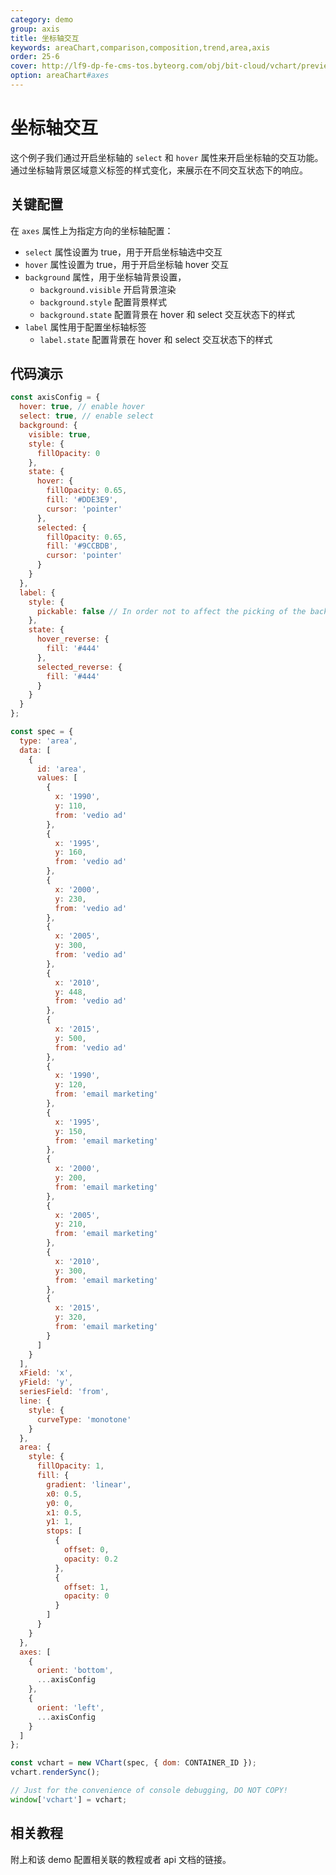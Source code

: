 ```yaml
---
category: demo
group: axis
title: 坐标轴交互
keywords: areaChart,comparison,composition,trend,area,axis
order: 25-6
cover: http://lf9-dp-fe-cms-tos.byteorg.com/obj/bit-cloud/vchart/preview/axis/interactive.png
option: areaChart#axes
---
```


# 坐标轴交互

这个例子我们通过开启坐标轴的 `select` 和 `hover` 属性来开启坐标轴的交互功能。通过坐标轴背景区域意义标签的样式变化，来展示在不同交互状态下的响应。

## 关键配置

在 `axes` 属性上为指定方向的坐标轴配置：

- `select` 属性设置为 true，用于开启坐标轴选中交互
- `hover` 属性设置为 true，用于开启坐标轴 hover 交互
- `background` 属性，用于坐标轴背景设置，
  - `background.visible` 开启背景渲染
  - `background.style` 配置背景样式
  - `background.state` 配置背景在 hover 和 select 交互状态下的样式
- `label` 属性用于配置坐标轴标签
  - `label.state` 配置背景在 hover 和 select 交互状态下的样式

## 代码演示

```javascript livedemo
const axisConfig = {
  hover: true, // enable hover
  select: true, // enable select
  background: {
    visible: true,
    style: {
      fillOpacity: 0
    },
    state: {
      hover: {
        fillOpacity: 0.65,
        fill: '#DDE3E9',
        cursor: 'pointer'
      },
      selected: {
        fillOpacity: 0.65,
        fill: '#9CCBDB',
        cursor: 'pointer'
      }
    }
  },
  label: {
    style: {
      pickable: false // In order not to affect the picking of the background, first turn off the picking of the label, that is, do not respond to events
    },
    state: {
      hover_reverse: {
        fill: '#444'
      },
      selected_reverse: {
        fill: '#444'
      }
    }
  }
};

const spec = {
  type: 'area',
  data: [
    {
      id: 'area',
      values: [
        {
          x: '1990',
          y: 110,
          from: 'vedio ad'
        },
        {
          x: '1995',
          y: 160,
          from: 'vedio ad'
        },
        {
          x: '2000',
          y: 230,
          from: 'vedio ad'
        },
        {
          x: '2005',
          y: 300,
          from: 'vedio ad'
        },
        {
          x: '2010',
          y: 448,
          from: 'vedio ad'
        },
        {
          x: '2015',
          y: 500,
          from: 'vedio ad'
        },
        {
          x: '1990',
          y: 120,
          from: 'email marketing'
        },
        {
          x: '1995',
          y: 150,
          from: 'email marketing'
        },
        {
          x: '2000',
          y: 200,
          from: 'email marketing'
        },
        {
          x: '2005',
          y: 210,
          from: 'email marketing'
        },
        {
          x: '2010',
          y: 300,
          from: 'email marketing'
        },
        {
          x: '2015',
          y: 320,
          from: 'email marketing'
        }
      ]
    }
  ],
  xField: 'x',
  yField: 'y',
  seriesField: 'from',
  line: {
    style: {
      curveType: 'monotone'
    }
  },
  area: {
    style: {
      fillOpacity: 1,
      fill: {
        gradient: 'linear',
        x0: 0.5,
        y0: 0,
        x1: 0.5,
        y1: 1,
        stops: [
          {
            offset: 0,
            opacity: 0.2
          },
          {
            offset: 1,
            opacity: 0
          }
        ]
      }
    }
  },
  axes: [
    {
      orient: 'bottom',
      ...axisConfig
    },
    {
      orient: 'left',
      ...axisConfig
    }
  ]
};

const vchart = new VChart(spec, { dom: CONTAINER_ID });
vchart.renderSync();

// Just for the convenience of console debugging, DO NOT COPY!
window['vchart'] = vchart;
```

## 相关教程

附上和该 demo 配置相关联的教程或者 api 文档的链接。
